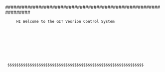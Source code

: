 

#################################################################

         HI Welcome to the GIT Vesrion Control System









	 $$$$$$$$$$$$$$$$$$$$$$$$$$$$$$$$$$$$$$$$$$$$$$$$$$$$$$$$$$$$$


